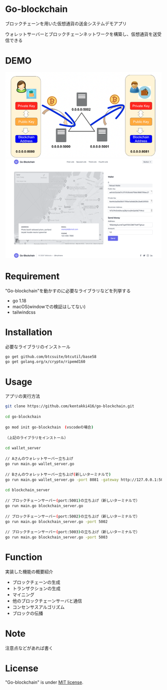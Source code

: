 # Go-blockchain
 
ブロックチェーンを用いた仮想通貨の送金システムデモアプリ

ウォレットサーバーとブロックチェーンネットワークを構築し、仮想通貨を送受信できる
# DEMO
 
![アプリの概要図](images/demo.png)
![アプリの画面](images/screen.png)
  
# Requirement
 
"Go-blockchain"を動かすのに必要なライブラリなどを列挙する
 
* go 1.18
* macOS(windowでの検証はしてない)
* tailwindcss
 
# Installation
 
必要なライブラリのインストール
 
```bash
go get github.com/btcsuite/btcutil/base58
go get golang.org/x/crypto/ripemd160
```
 
# Usage
 
アプリの実行方法
 
```bash
git clone https://github.com/kentakki416/go-blockchain.git

cd go-blockchain

go mod init go-blockchain　(vscodeの場合)

（上記のライブラリをインストール）

cd wallet_server

// Aさんのウォレットサーバー立ち上げ
go run main.go wallet_server.go

// Bさんのウォレットサーバー立ち上げ(新しいターミナルで)
go run main.go wallet_server.go -port 8081 -gateway http://127.0.0.1:5001

cd blockchain_server

// ブロックチェーンサーバー(port:5001)の立ち上げ（新しいターミナルで）
go run main.go blockchain_server.go

// ブロックチェーンサーバー(port:5002)の立ち上げ（新しいターミナルで）
go run main.go blockchain_server.go -port 5002

// ブロックチェーンサーバー(port:5003)の立ち上げ（新しいターミナルで）
go run main.go blockchain_server.go -port 5003

```

# Function
実装した機能の概要紹介
* ブロックチェーンの生成
* トランザクションの生成
* マイニング
* 他のブロックチェーンサーバと通信
* コンセンサスアルゴリズム
* ブロックの伝播

# Note
 
注意点などがあれば書く
 
 
# License 
"Go-blockchain" is under [MIT license](https://en.wikipedia.org/wiki/MIT_License).
 
